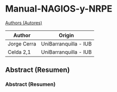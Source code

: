# Manual-NAGIOS-y-NRPE

[Authors (Autores)](#tabla-de-autores)

| Author       |    Origin   | 
|--------------|--------------|
| Jorge Cerra  | UniBarranquilla - IUB    | 
| Celda 2,1    | UniBarranquilla - IUB    | 

## Abstract (Resumen)



<h3>Abstract (Resumen)</h3>



